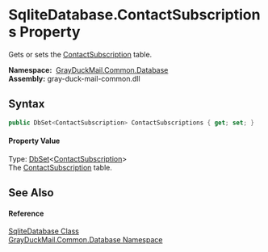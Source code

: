 SqliteDatabase.ContactSubscriptions Property
============================================
Gets or sets the [ContactSubscription][1] table.

  **Namespace:**  [GrayDuckMail.Common.Database][2]  
  **Assembly:** gray-duck-mail-common.dll

Syntax
------

```csharp
public DbSet<ContactSubscription> ContactSubscriptions { get; set; }
```

#### Property Value
Type: [DbSet][3]&lt;[ContactSubscription][1]>  
 The [ContactSubscription][1] table. 

See Also
--------

#### Reference
[SqliteDatabase Class][4]  
[GrayDuckMail.Common.Database Namespace][2]  

[1]: ../ContactSubscription/README.md
[2]: ../README.md
[3]: https://docs.microsoft.com/dotnet/api/microsoft.entityframeworkcore.dbset-1
[4]: README.md